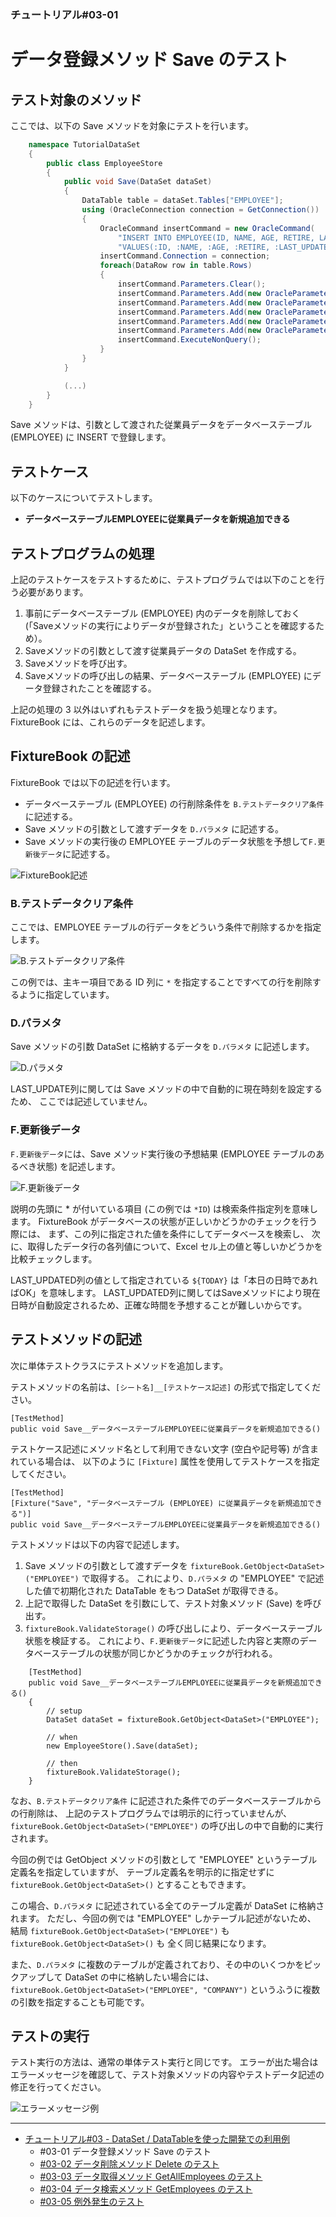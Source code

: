 ﻿
### チュートリアル#03-01

データ登録メソッド Save のテスト
================================

テスト対象のメソッド
--------------------

ここでは、以下の Save メソッドを対象にテストを行います。

```c#
    namespace TutorialDataSet
    {
        public class EmployeeStore
        {
            public void Save(DataSet dataSet)
            {
                DataTable table = dataSet.Tables["EMPLOYEE"];
                using (OracleConnection connection = GetConnection())
                {
                    OracleCommand insertCommand = new OracleCommand(
                        "INSERT INTO EMPLOYEE(ID, NAME, AGE, RETIRE, LAST_UPDATED)" + 
                        "VALUES(:ID, :NAME, :AGE, :RETIRE, :LAST_UPDATED)");
                    insertCommand.Connection = connection;
                    foreach(DataRow row in table.Rows) 
                    {
                        insertCommand.Parameters.Clear();
                        insertCommand.Parameters.Add(new OracleParameter(":ID", row["ID"]));
                        insertCommand.Parameters.Add(new OracleParameter(":NAME", row["NAME"]));
                        insertCommand.Parameters.Add(new OracleParameter(":AGE", row["AGE"]));
                        insertCommand.Parameters.Add(new OracleParameter(":RETIRE", row["RETIRE"]));
                        insertCommand.Parameters.Add(new OracleParameter(":LAST_UPDATED", DateTime.Now));
                        insertCommand.ExecuteNonQuery();
                    }
                }
            }

            (...)
        }
    }
```

Save メソッドは、引数として渡された従業員データをデータベーステーブル (EMPLOYEE) に INSERT で登録します。


テストケース
------------

以下のケースについてテストします。

*   <b>データベーステーブルEMPLOYEEに従業員データを新規追加できる</b>


テストプログラムの処理
----------------------

上記のテストケースをテストするために、テストプログラムでは以下のことを行う必要があります。

1.  事前にデータベーステーブル (EMPLOYEE) 内のデータを削除しておく
    (「Saveメソッドの実行によりデータが登録された」ということを確認するため）。
2.  Saveメソッドの引数として渡す従業員データの DataSet を作成する。
3.  Saveメソッドを呼び出す。
4.  Saveメソッドの呼び出しの結果、データベーステーブル (EMPLOYEE) にデータ登録されたことを確認する。


上記の処理の 3 以外はいずれもテストデータを扱う処理となります。
FixtureBook には、これらのデータを記述します。



FixtureBook の記述
------------------

FixtureBook では以下の記述を行います。

*   データベーステーブル (EMPLOYEE) の行削除条件を `B.テストデータクリア条件` に記述する。
*   Save メソッドの引数として渡すデータを `D.パラメタ` に記述する。
*   Save メソッドの実行後の EMPLOYEE テーブルのデータ状態を予想して`F.更新後データ`に記述する。

![FixtureBook記述](./images/Tutorial-DataSet-Save-01.png?raw=true)


### B.テストデータクリア条件

ここでは、EMPLOYEE テーブルの行データをどういう条件で削除するかを指定します。

![B.テストデータクリア条件](./images/Tutorial-DataSet-Save-02.png?raw=true)

この例では、主キー項目である ID 列に `*` を指定することですべての行を削除するように指定しています。


### D.パラメタ

Save メソッドの引数 DataSet に格納するデータを `D.パラメタ` に記述します。

![D.パラメタ](./images/Tutorial-DataSet-Save-03.png?raw=true)

LAST_UPDATE列に関しては Save メソッドの中で自動的に現在時刻を設定するため、
ここでは記述していません。


### F.更新後データ

`F.更新後データ`には、Save メソッド実行後の予想結果 (EMPLOYEE テーブルのあるべき状態) を記述します。

![F.更新後データ](./images/Tutorial-DataSet-Save-04.png?raw=true)

説明の先頭に \* が付いている項目 (この例では `*ID`) は検索条件指定列を意味します。
FixtureBook がデータベースの状態が正しいかどうかのチェックを行う際には、
まず、この列に指定された値を条件にしてデータベースを検索し、
次に、取得したデータ行の各列値について、Excel セル上の値と等しいかどうかを比較チェックします。

LAST_UPDATED列の値として指定されている `${TODAY}` は「本日の日時であればOK」を意味します。
LAST_UPDATED列に関してはSaveメソッドにより現在日時が自動設定されるため、正確な時間を予想することが難しいからです。


テストメソッドの記述
--------------------

次に単体テストクラスにテストメソッドを追加します。

テストメソッドの名前は、`[シート名]__[テストケース記述]` の形式で指定してください。

    [TestMethod]
    public void Save__データベーステーブルEMPLOYEEに従業員データを新規追加できる()

テストケース記述にメソッド名として利用できない文字 (空白や記号等) が含まれている場合は、
以下のように `[Fixture]` 属性を使用してテストケースを指定してください。

    [TestMethod]
    [Fixture("Save", "データベーステーブル (EMPLOYEE) に従業員データを新規追加できる")]
    public void Save__データベーステーブルEMPLOYEEに従業員データを新規追加できる()

テストメソッドは以下の内容で記述します。

1.  Save メソッドの引数として渡すデータを `fixtureBook.GetObject<DataSet>("EMPLOYEE")` で取得する。
    これにより、`D.パラメタ` の "EMPLOYEE" で記述した値で初期化された DataTable をもつ DataSet が取得できる。
2.  上記で取得した DataSet を引数にして、テスト対象メソッド (Save) を呼び出す。
3.  `fixtureBook.ValidateStorage()` の呼び出しにより、データベーステーブル状態を検証する。
    これにより、`F.更新後データ`に記述した内容と実際のデータベーステーブルの状態が同じかどうかのチェックが行われる。

```
    [TestMethod]
    public void Save__データベーステーブルEMPLOYEEに従業員データを新規追加できる()
    {
        // setup
        DataSet dataSet = fixtureBook.GetObject<DataSet>("EMPLOYEE");

        // when
        new EmployeeStore().Save(dataSet);

        // then
        fixtureBook.ValidateStorage();
    }
```

なお、`B.テストデータクリア条件` に記述された条件でのデータベーステーブルからの行削除は、
上記のテストプログラムでは明示的に行っていませんが、
`fixtureBook.GetObject<DataSet>("EMPLOYEE")` の呼び出しの中で自動的に実行されます。

今回の例では GetObject メソッドの引数として "EMPLOYEE" というテーブル定義名を指定していますが、
テーブル定義名を明示的に指定せずに `fixtureBook.GetObject<DataSet>()` とすることもできます。

この場合、`D.パラメタ` に記述されている全てのテーブル定義が DataSet に格納されます。
ただし、今回の例では "EMPLOYEE" しかテーブル記述がないため、
結局 `fixtureBook.GetObject<DataSet>("EMPLOYEE")` も `fixtureBook.GetObject<DataSet>()` も
全く同じ結果になります。

また、`D.パラメタ` に複数のテーブルが定義されており、その中のいくつかをピックアップして
DataSet の中に格納したい場合には、`fixtureBook.GetObject<DataSet>("EMPLOYEE", "COMPANY")` 
というふうに複数の引数を指定することも可能です。


テストの実行
------------

テスト実行の方法は、通常の単体テスト実行と同じです。
エラーが出た場合はエラーメッセージを確認して、テスト対象メソッドの内容やテストデータ記述の修正を行ってください。


![エラーメッセージ例](./images/Tutorial-DataSet-Save-05.png?raw=true)


------------------------

*   [チュートリアル#03 - DataSet / DataTableを使った開発での利用例](./Tutorial-DataSet.md)
    *   #03-01 データ登録メソッド Save のテスト
    *   [#03-02 データ削除メソッド Delete のテスト](./Tutorial-DataSet-Delete.md)
    *   [#03-03 データ取得メソッド GetAllEmployees のテスト](./Tutorial-DataSet-GetAllEmployees.md)
    *   [#03-04 データ検索メソッド GetEmployees のテスト](./Tutorial-DataSet-GetEmployees.md)
    *   [#03-05 例外発生のテスト](./Tutorial-DataSet-Exception.md)
